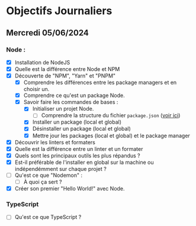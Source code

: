 # Objectifs Journaliers

## Mercredi 05/06/2024

### Node :

- [x] Installation de NodeJS
- [x] Quelle est la différence entre Node et NPM
- [x] Découverte de "NPM", "Yarn" et "PNPM"
  - [x] Comprendre les différences entre les package managers et en choisir un.
  - [x] Comprendre ce qu'est un package Node.
  - [x] Savoir faire les commandes de bases :
    - [x] Initialiser un projet Node.
      - [ ] Comprendre la structure du fichier `package.json` ([voir ici](https://docs.npmjs.com/cli/v10/configuring-npm/package-json))
    - [x] Installer un package (local et global)
    - [x] Désinstaller un package (local et global)
    - [x] Mettre jour les packages (local et global) et le package manager
- [x] Découvrir les linters et formaters
- [x] Quelle est la différence entre un linter et un formater
- [x] Quels sont les principaux outils les plus répandus ?
- [x] Est-il préférable de l'installer en global sur la machine ou indépendémment sur chaque projet ?
- [ ] Qu'est ce que "Nodemon" :
  - [ ] À quoi ça sert ?
- [x] Créer son premier "Hello World!" avec Node.

### TypeScript

- [ ] Qu'est ce que TypeScript ?